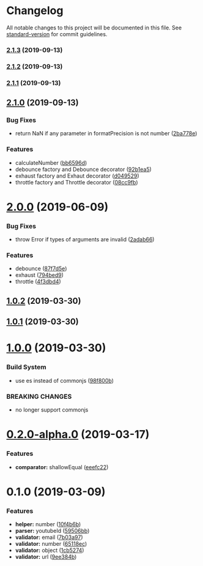 # Changelog

All notable changes to this project will be documented in this file. See [standard-version](https://github.com/conventional-changelog/standard-version) for commit guidelines.

### [2.1.3](https://github.com/Jay0328/utils/compare/v2.1.2...v2.1.3) (2019-09-13)

### [2.1.2](https://github.com/Jay0328/utils/compare/v2.1.1...v2.1.2) (2019-09-13)

### [2.1.1](https://github.com/Jay0328/utils/compare/v2.1.0...v2.1.1) (2019-09-13)

## [2.1.0](https://github.com/Jay0328/utils/compare/v2.0.0...v2.1.0) (2019-09-13)


### Bug Fixes

* return NaN if any parameter in formatPrecision is not number ([2ba778e](https://github.com/Jay0328/utils/commit/2ba778e))


### Features

* calculateNumber ([bb6596d](https://github.com/Jay0328/utils/commit/bb6596d))
* debounce factory and Debounce decorator ([92b1ea5](https://github.com/Jay0328/utils/commit/92b1ea5))
* exhaust factory and Exhaut decorator ([d049529](https://github.com/Jay0328/utils/commit/d049529))
* throttle factory and Throttle decorator ([08cc9fb](https://github.com/Jay0328/utils/commit/08cc9fb))

# [2.0.0](https://github.com/Jay0328/utils/compare/v1.0.2...v2.0.0) (2019-06-09)


### Bug Fixes

* throw Error if types of arguments are invalid ([2adab66](https://github.com/Jay0328/utils/commit/2adab66))


### Features

* debounce ([87f7d5e](https://github.com/Jay0328/utils/commit/87f7d5e))
* exhaust ([794bed9](https://github.com/Jay0328/utils/commit/794bed9))
* throttle ([4f3dbd4](https://github.com/Jay0328/utils/commit/4f3dbd4))



## [1.0.2](https://github.com/Jay0328/utils/compare/v1.0.1...v1.0.2) (2019-03-30)



## [1.0.1](https://github.com/Jay0328/utils/compare/v1.0.0...v1.0.1) (2019-03-30)



# [1.0.0](https://github.com/Jay0328/utils/compare/v0.2.0-alpha.0...v1.0.0) (2019-03-30)


### Build System

* use es instead of commonjs ([98f800b](https://github.com/Jay0328/utils/commit/98f800b))


### BREAKING CHANGES

* no longer support commonjs



# [0.2.0-alpha.0](https://gitlab.jay0328.me/root/utils/compare/v0.1.0...v0.2.0-alpha.0) (2019-03-17)


### Features

* **comparator:** shallowEqual ([eeefc22](https://gitlab.jay0328.me/root/utils/commit/eeefc22))



# 0.1.0 (2019-03-09)


### Features

* **helper:** number ([10f4b6b](https://gitlab.jay0328.me/root/utils/commit/10f4b6b))
* **parser:** youtubeId ([59506bb](https://gitlab.jay0328.me/root/utils/commit/59506bb))
* **validator:** email ([7b03a97](https://gitlab.jay0328.me/root/utils/commit/7b03a97))
* **validator:** number ([65118ec](https://gitlab.jay0328.me/root/utils/commit/65118ec))
* **validator:** object ([1cb5274](https://gitlab.jay0328.me/root/utils/commit/1cb5274))
* **validator:** url ([9ee384b](https://gitlab.jay0328.me/root/utils/commit/9ee384b))
